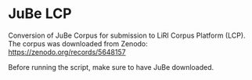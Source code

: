 # JuBe LCP

Conversion of JuBe Corpus for submission to LiRI Corpus Platform (LCP). The corpus was downloaded from Zenodo: https://zenodo.org/records/5648157

Before running the script, make sure to have JuBe downloaded. 
